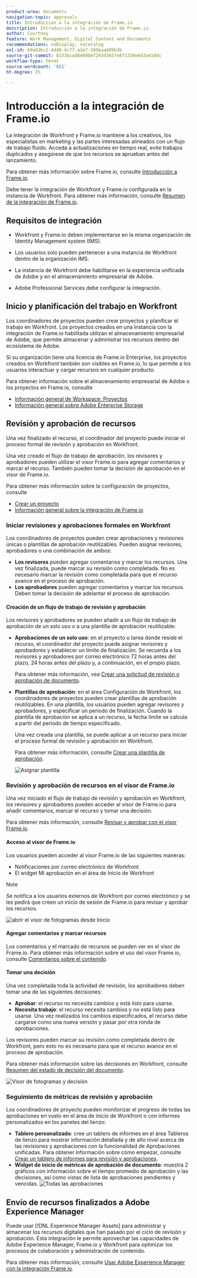 ```yaml
---
product-area: documents
navigation-topic: approvals
title: Introducción a la integración de Frame.io
description: Introducción a la integración de Frame.io.
author: Courtney
feature: Work Management, Digital Content and Documents
recommendations: noDisplay, noCatalog
exl-id: b9a83bc2-4dd8-4c77-a2e7-385baa809b3b
source-git-commit: 8233bcad8409b6f293d365fe871338e643a410dc
workflow-type: tm+mt
source-wordcount: '921'
ht-degree: 2%

---
```


# Introducción a la integración de Frame.io

La integración de Workfront y Frame.io mantiene a los creativos, los especialistas en marketing y las partes interesadas alineados con un flujo de trabajo fluido. Acceda a actualizaciones en tiempo real, evite trabajos duplicados y asegúrese de que los recursos se aprueban antes del lanzamiento.

Para obtener más información sobre Frame.io, consulte [Introducción a Frame.io](https://support.frame.io/en/collections/49298-getting-started).

Debe tener la integración de Workfront y Frame.io configurada en la instancia de Workfront. Para obtener más información, consulte [Resumen de la integración de Frame.io](/help/quicksilver/review-and-approve-work/native-integrations/frame-io/frame-int-overview.md#integration-requirements).

## Requisitos de integración

* Workfront y Frame.io deben implementarse en la misma organización de Identity Management system (IMS).

* Los usuarios solo pueden pertenecer a una instancia de Workfront dentro de la organización IMS.

* La instancia de Workfront debe habilitarse en la experiencia unificada de Adobe y en el almacenamiento empresarial de Adobe.

* Adobe Professional Services debe configurar la integración.

## Inicio y planificación del trabajo en Workfront

Los coordinadores de proyectos pueden crear proyectos y planificar el trabajo en Workfront. Los proyectos creados en una instancia con la integración de Frame.io habilitada utilizan el almacenamiento empresarial de Adobe, que permite almacenar y administrar los recursos dentro del ecosistema de Adobe.

Si su organización tiene una licencia de Frame.io Enterprise, los proyectos creados en Workfront también son visibles en Frame.io, lo que permite a los usuarios interactuar y cargar recursos en cualquier producto.

Para obtener información sobre el almacenamiento empresarial de Adobe o los proyectos en Frame.io, consulte

* [Información general de Workspace: Proyectos](https://help.frame.io/en/articles/9101001-workspace-overview#h_d9f8654895)
* [Información general sobre Adobe Enterprise Storage](/help/quicksilver/review-and-approve-work/esm-overview.md)

## Revisión y aprobación de recursos

Una vez finalizado el recurso, el coordinador del proyecto puede iniciar el proceso formal de revisión y aprobación en Workfront.

Una vez creado el flujo de trabajo de aprobación, los revisores y aprobadores pueden utilizar el visor Frame.io para agregar comentarios y marcar el recurso. También pueden tomar la decisión de aprobación en el visor de Frame.io.

Para obtener más información sobre la configuración de proyectos, consulte

* [Crear un proyecto](/help/quicksilver/manage-work/projects/create-projects/create-project.md)
* [Información general sobre la integración de Frame.io](/help/quicksilver/review-and-approve-work/native-integrations/frame-io/frame-int-overview.md)

### Iniciar revisiones y aprobaciones formales en Workfront

Los coordinadores de proyectos pueden crear aprobaciones y revisiones únicas o plantillas de aprobación reutilizables. Pueden asignar revisores, aprobadores o una combinación de ambos:

* **Los revisores** pueden agregar comentarios y marcar los recursos. Una vez finalizada, puede marcar su revisión como completada. No es necesario marcar la revisión como completada para que el recurso avance en el proceso de aprobación.
* **Los aprobadores** pueden agregar comentarios y marcar los recursos. Deben tomar la decisión de adelantar el proceso de aprobación.

#### Creación de un flujo de trabajo de revisión y aprobación

Los revisores y aprobadores se pueden añadir a un flujo de trabajo de aprobación de un solo uso o a una plantilla de aprobación reutilizable:

* **Aprobaciones de un solo uso**: en el proyecto o tarea donde reside el recurso, el coordinador del proyecto puede asignar revisores y aprobadores y establecer un límite de finalización. Se recuerda a los revisores y aprobadores por correo electrónico 72 horas antes del plazo, 24 horas antes del plazo y, a continuación, en el propio plazo.

  Para obtener más información, vea [Crear una solicitud de revisión o aprobación de documento](/help/quicksilver/review-and-approve-work/document-reviews-and-approvals/manage-document-approvals/create-a-document-approval.md).

* **Plantillas de aprobación**: en el área Configuración de Workfront, los coordinadores de proyectos pueden crear plantillas de aprobación reutilizables. En una plantilla, los usuarios pueden agregar revisores y aprobadores, y especificar un periodo de finalización. Cuando la plantilla de aprobación se aplica a un recurso, la fecha límite se calcula a partir del periodo de tiempo especificado.

  Una vez creada una plantilla, se puede aplicar a un recurso para iniciar el proceso formal de revisión y aprobación en Workfront.

  Para obtener más información, consulte [Crear una plantilla de aprobación](/help/quicksilver/review-and-approve-work/document-reviews-and-approvals/manage-document-approvals/create-approval-template.md).


  ![Asignar plantilla](assets/assign-template.png)

### Revisión y aprobación de recursos en el visor de Frame.io

Una vez iniciado el flujo de trabajo de revisión y aprobación en Workfront, los revisores y aprobadores pueden acceder al visor de Frame.io para añadir comentarios, marcar el recurso y tomar una decisión.

Para obtener más información, consulte [Revisar y aprobar con el visor Frame.io](/help/quicksilver/review-and-approve-work/document-reviews-and-approvals/review-with-frame.md).

#### Acceso al visor de Frame.io

Los usuarios pueden acceder al visor Frame.io de las siguientes maneras:

* Notificaciones por correo electrónico de Workfront
* El widget Mi aprobación en el área de Inicio de Workfront

>[!NOTE]
>
>Se notifica a los usuarios externos de Workfront por correo electrónico y se les pedirá que creen un inicio de sesión de Frame.io para revisar y aprobar los recursos.

![abrir el visor de fotogramas desde Inicio](assets/open-fio-viewwer.png)

#### Agregar comentarios y marcar recursos

Los comentarios y el marcado de recursos se pueden ver en el visor de Frame.io. Para obtener más información sobre el uso del visor Frame.io, consulte [Comentarios sobre el contenido](https://help.frame.io/en/articles/9105251-commenting-on-your-media).

#### Tomar una decisión

Una vez completada toda la actividad de revisión, los aprobadores deben tomar una de las siguientes decisiones:

* **Aprobar**: el recurso no necesita cambios y está listo para usarse.
* **Necesita trabajo**: el recurso necesita cambios y no está listo para usarse. Una vez realizados los cambios especificados, el recurso debe cargarse como una nueva versión y pasar por otra ronda de aprobaciones. <!--is the same approval workflow automatically applied? Does the coordinator have to do anything to get the approval going? -->

Los revisores pueden marcar su revisión como completada dentro de Workfront, pero esto no es necesario para que el recurso avance en el proceso de aprobación.

Para obtener más información sobre las decisiones en Workfront, consulte [Resumen del estado de decisión del documento](/help/quicksilver/review-and-approve-work/document-reviews-and-approvals/manage-document-approvals/document-approval-status.md).

![Visor de fotogramas y decisión](assets/decision-fio.png)


### Seguimiento de métricas de revisión y aprobación

Los coordinadores de proyecto pueden monitorizar el progreso de todas las aprobaciones en vuelo en el área de inicio de Workfront o con informes personalizados en los paneles del lienzo:

* **Tablero personalizado**: cree un tablero de informes en el área Tableros de lienzo para mostrar información detallada y de alto nivel acerca de las revisiones y aprobaciones con la funcionalidad de Aprobaciones unificadas. Para obtener información sobre cómo empezar, consulte [Crear un tablero de informes para revisión y aprobaciones](/help/quicksilver/review-and-approve-work/document-reviews-and-approvals/create-review-and-approval-dashboard.md).
* **Widget de inicio de métricas de aprobación de documento**: muestra 2 gráficos con información sobre el tiempo promedio de aprobación y las decisiones, así como vistas de lista de aprobaciones pendientes y vencidas.
  ![Todas las aprobaciones](assets/all-approvals.png)

## Envío de recursos finalizados a Adobe Experience Manager

Puede usar [!DNL Experience Manager Assets]&#x200B;&#x200B; para administrar y almacenar los recursos digitales que han pasado por el ciclo de revisión y aprobación. Esta integración le permite aprovechar las capacidades de Adobe Experience Manager, Frame.io y Workfront para optimizar los procesos de colaboración y administración de contenido.

Para obtener más información, consulte [Usar Adobe Experience Manager con la integración Frame.io](/help/quicksilver/review-and-approve-work/native-integrations/frame-io/use-aem-with-frame.md).